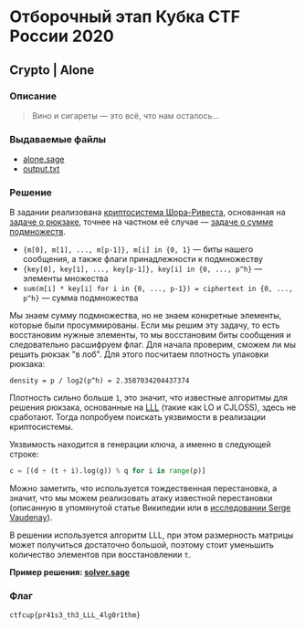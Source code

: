 # Отборочный этап Кубка CTF России 2020

## Crypto | Alone

### Описание

> Вино и сигареты — это всё, что нам осталось...

### Выдаваемые файлы

- [alone.sage](task/alone.sage)
- [output.txt](task/output.txt)

### Решение

В задании реализована [криптосистема Шора-Ривеста](https://ru.wikipedia.org/wiki/Ранцевая_криптосистема_Шора-Ривеста), основанная на [задаче о рюкзаке](https://ru.wikipedia.org/wiki/Задача_о_рюкзаке), точнее на частном её случае — [задаче о сумме подмножеств](https://ru.wikipedia.org/wiki/Задача_о_сумме_подмножеств).

- `{m[0], m[1], ..., m[p-1]}, m[i] in {0, 1}` — биты нашего сообщения, а также флаги принадлежности к подмножеству
- `{key[0], key[1], ..., key[p-1]}, key[i] in {0, ..., p^h}` — элементы множества
- `sum(m[i] * key[i] for i in {0, ..., p-1}) = ciphertext in {0, ..., p^h}` — сумма подмножества

Мы знаем сумму подмножества, но не знаем конкретные элементы, которые были просуммированы. Если мы решим эту задачу, то есть восстановим нужные элементы, то мы восстановим биты сообщения и следовательно расшифруем флаг. Для начала проверим, сможем ли мы решить рюкзак "в лоб". Для этого посчитаем плотность упаковки рюкзака:

`density = p / log2(p^h) = 2.3587034204437374`

Плотность сильно больше `1`, это значит, что известные алгоритмы для решения рюкзака, основанные на [LLL](https://ru.wikipedia.org/wiki/Алгоритм_Ленстры_—_Ленстры_—_Ловаса) (такие как LO и CJLOSS), здесь не сработают. Тогда попробуем поискать уязвимости в реализации криптосистемы.

Уязвимость находится в генерации ключа, а именно в следующей строке:

```python
c = [(d + (t + i).log(g)) % q for i in range(p)]
```

Можно заметить, что используется тождественная перестановка, а значит, что мы можем реализовать атаку известной перестановки (описанную в упомянутой статье Википедии или в [исследовании Serge Vaudenay](https://dx.doi.org/10.1007/BFb0055732)). 

В решении используется алгоритм LLL, при этом размерность матрицы может получиться достаточно большой, поэтому стоит уменьшить количество элементов при восстановлении `t`.

__Пример решения: [solver.sage](task/solver.sage)__

### Флаг

`ctfcup{pr41s3_th3_LLL_4lg0r1thm}`
